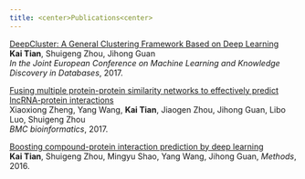 ```yaml
---
title: <center>Publications<center>
---
```


[DeepCluster: A General Clustering Framework Based on Deep Learning](http://ecmlpkdd2017.ijs.si/papers/paperID345.pdf)<br>
**Kai Tian**, Shuigeng Zhou, Jihong Guan<br>
*In the Joint European Conference on Machine Learning and Knowledge Discovery in Databases*, 2017.


[Fusing multiple protein-protein similarity networks to effectively predict lncRNA-protein interactions]()<br>
Xiaoxiong Zheng, Yang Wang, **Kai Tian**, Jiaogen Zhou, Jihong Guan, Libo Luo, Shuigeng Zhou<br>
*BMC bioinformatics*, 2017.


[Boosting compound-protein interaction prediction by deep learning](http://ieeexplore.ieee.org/document/7359651/)<br>
**Kai Tian**, Shuigeng Zhou, Mingyu Shao, Yang Wang, Jihong Guan, *Methods*, 2016.